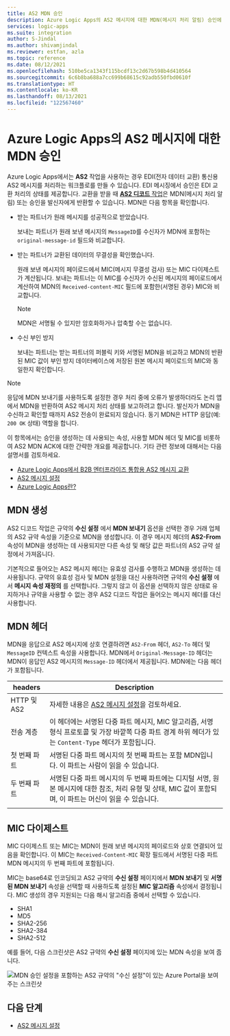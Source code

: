 ```yaml
---
title: AS2 MDN 승인
description: Azure Logic Apps의 AS2 메시지에 대한 MDN(메시지 처리 알림) 승인에 대해 알아봅니다.
services: logic-apps
ms.suite: integration
author: S-Jindal
ms.author: shivamjindal
ms.reviewer: estfan, azla
ms.topic: reference
ms.date: 08/12/2021
ms.openlocfilehash: 510be5ca1343f115bcdf13c2d67b598b4d410564
ms.sourcegitcommit: 6c6b8ba688a7cc699b68615c92adb550fbd0610f
ms.translationtype: HT
ms.contentlocale: ko-KR
ms.lasthandoff: 08/13/2021
ms.locfileid: "122567460"
---
```

# <a name="mdn-acknowledgments-for-as2-messages-in-azure-logic-apps"></a>Azure Logic Apps의 AS2 메시지에 대한 MDN 승인

Azure Logic Apps에서는 **AS2** 작업을 사용하는 경우 EDI(전자 데이터 교환) 통신용 AS2 메시지를 처리하는 워크플로를 만들 수 있습니다. EDI 메시징에서 승인은 EDI 교환 처리의 상태를 제공합니다. 교환을 받을 때 [**AS2 디코드** 작업](logic-apps-enterprise-integration-as2.md#decode)은 MDN(메시지 처리 알림) 또는 승인을 발신자에게 반환할 수 있습니다. MDN은 다음 항목을 확인합니다.

* 받는 파트너가 원래 메시지를 성공적으로 받았습니다.

  보내는 파트너가 원래 보낸 메시지의 `MessageID`를 수신자가 MDN에 포함하는 `original-message-id` 필드와 비교합니다.

* 받는 파트너가 교환된 데이터의 무결성을 확인했습니다.

  원래 보낸 메시지의 페이로드에서 MIC(메시지 무결성 검사) 또는 MIC 다이제스트가 계산됩니다. 보내는 파트너는 이 MIC를 수신자가 수신된 메시지의 페이로드에서 계산하여 MDN의 `Received-content-MIC` 필드에 포함한(서명된 경우) MIC와 비교합니다.

  > [!NOTE]
  > MDN은 서명될 수 있지만 암호화하거나 압축할 수는 없습니다.

* 수신 부인 방지

  보내는 파트너는 받는 파트너의 퍼블릭 키와 서명된 MDN을 비교하고 MDN의 반환된 MIC 값이 부인 방지 데이터베이스에 저장된 원본 메시지 페이로드의 MIC와 동일한지 확인합니다.

> [!NOTE]
> 응답에 MDN 보내기를 사용하도록 설정한 경우 처리 중에 오류가 발생하더라도 논리 앱에서 MDN을 반환하여 AS2 메시지 처리 상태를 보고하려고 합니다. 발신자가 MDN을 수신하고 확인할 때까지 AS2 전송이 완료되지 않습니다.
> 동기 MDN은 HTTP 응답(예: `200 OK` 상태) 역할을 합니다.

이 항목에서는 승인을 생성하는 데 사용되는 속성, 사용할 MDN 헤더 및 MIC를 비롯하여 AS2 MDN ACK에 대한 간략한 개요를 제공합니다. 기타 관련 정보에 대해서는 다음 설명서를 검토하세요.

* [Azure Logic Apps에서 B2B 엔터프라이즈 통합용 AS2 메시지 교환](logic-apps-enterprise-integration-as2.md)
* [AS2 메시지 설정](logic-apps-enterprise-integration-as2-message-settings.md)
* [Azure Logic Apps란?](logic-apps-overview.md)

## <a name="mdn-generation"></a>MDN 생성

AS2 디코드 작업은 규약의 **수신 설정** 에서 **MDN 보내기** 옵션을 선택한 경우 거래 업체의 AS2 규약 속성을 기준으로 MDN을 생성합니다. 이 경우 메시지 헤더의 **AS2-From** 속성이 MDN을 생성하는 데 사용되지만 다른 속성 및 해당 값은 파트너의 AS2 규약 설정에서 가져옵니다.

기본적으로 들어오는 AS2 메시지 헤더는 유효성 검사를 수행하고 MDN을 생성하는 데 사용됩니다. 규약의 유효성 검사 및 MDN 설정을 대신 사용하려면 규약의 **수신 설정** 에서 **메시지 속성 재정의** 를 선택합니다. 그렇지 않고 이 옵션을 선택하지 않은 상태로 유지하거나 규약을 사용할 수 없는 경우 AS2 디코드 작업은 들어오는 메시지 헤더를 대신 사용합니다.

## <a name="mdn-headers"></a>MDN 헤더

MDN을 응답으로 AS2 메시지에 상호 연결하려면 `AS2-From` 헤더, `AS2-To` 헤더 및 `MessageID` 컨텍스트 속성을 사용합니다. MDN에서 `Original-Message-ID` 헤더는 MDN이 응답인 AS2 메시지의 `Message-ID` 헤더에서 제공됩니다. MDN에는 다음 헤더가 포함됩니다.

| headers | Description |
|---------|-------------|
| HTTP 및 AS2 | 자세한 내용은 [AS2 메시지 설정](logic-apps-enterprise-integration-as2-message-settings.md)을 검토하세요.
| 전송 계층 | 이 헤더에는 서명된 다중 파트 메시지, MIC 알고리즘, 서명 형식 프로토콜 및 가장 바깥쪽 다중 파트 경계 하위 헤더가 있는 `Content-Type` 헤더가 포함됩니다. |
| 첫 번째 파트 | 서명된 다중 파트 메시지의 첫 번째 파트는 포함 MDN입니다. 이 파트는 사람이 읽을 수 있습니다. |
| 두 번째 파트 | 서명된 다중 파트 메시지의 두 번째 파트에는 디지털 서명, 원본 메시지에 대한 참조, 처리 유형 및 상태, MIC 값이 포함되며, 이 파트는 머신이 읽을 수 있습니다. |
|||

## <a name="mic-digest"></a>MIC 다이제스트

MIC 다이제스트 또는 MIC는 MDN이 원래 보낸 메시지의 페이로드와 상호 연결되어 있음을 확인합니다. 이 MIC는 `Received-Content-MIC` 확장 필드에서 서명된 다중 파트 MDN 메시지의 두 번째 파트에 포함됩니다.

MIC는 base64로 인코딩되고 AS2 규약의 **수신 설정** 페이지에서 **MDN 보내기** 및 **서명된 MDN 보내기** 속성을 선택할 때 사용하도록 설정된 **MIC 알고리즘** 속성에서 결정됩니다. MIC 생성의 경우 지원되는 다음 해시 알고리즘 중에서 선택할 수 있습니다.

* SHA1
* MD5
* SHA2-256
* SHA2-384
* SHA2-512

예를 들어, 다음 스크린샷은 AS2 규약의 **수신 설정** 페이지에 있는 MDN 속성을 보여 줍니다.

![MDN 승인 설정을 포함하는 AS2 규약의 "수신 설정"이 있는 Azure Portal을 보여 주는 스크린샷](./media/logic-apps-enterprise-integration-as2-mdn-acknowledgment/mdn-ack-settings.png)

## <a name="next-steps"></a>다음 단계

* [AS2 메시지 설정](logic-apps-enterprise-integration-as2-message-settings.md)
